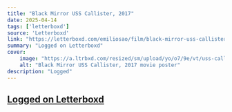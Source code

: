 ```yaml
---
title: "Black Mirror USS Callister, 2017"
date: 2025-04-14
tags: ['letterboxd']
source: 'Letterboxd'
link: "https://letterboxd.com/emiliosao/film/black-mirror-uss-callister/"
summary: "Logged on Letterboxd"
cover:
    image: "https://a.ltrbxd.com/resized/sm/upload/yo/o7/9e/vt/uss-callister-0-600-0-900-crop.jpg?v=c85ad34d1f"
    alt: "Black Mirror USS Callister, 2017 movie poster"
description: "Logged"
---
```

## [Logged on Letterboxd](https://letterboxd.com/emiliosao/film/black-mirror-uss-callister/)

